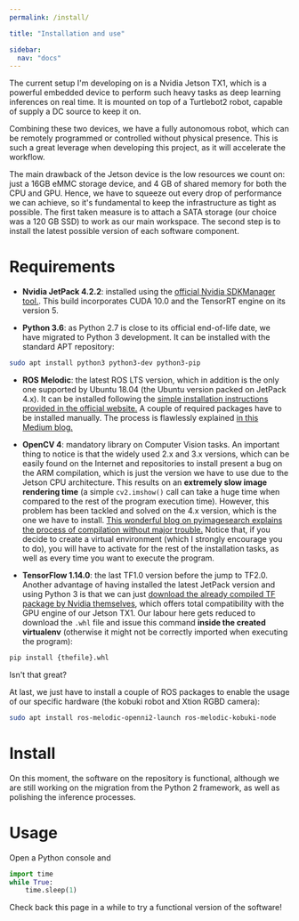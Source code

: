 ```yaml
---
permalink: /install/

title: "Installation and use"

sidebar:
  nav: "docs"
---
```


The current setup I'm developing on is a Nvidia Jetson TX1, which is a powerful embedded device to perform such heavy tasks as deep learning inferences on real time. It is mounted on top of a Turtlebot2 robot, capable of supply a DC source to keep it on.

Combining these two devices, we have a fully autonomous robot, which can be remotely programmed or controlled without physical presence. This is such a great leverage when developing this project, as it will accelerate the workflow.

The main drawback of the Jetson device is the low resources we count on: just a 16GB eMMC storage device, and 4 GB of shared memory for both the CPU and GPU. Hence, we have to squeeze out every drop of performance we can achieve, so it's fundamental to keep the infrastructure as tight as possible. The first taken measure is to attach a SATA storage (our choice was a 120 GB SSD) to work as our main workspace. The second step is to install the latest possible version of each software component.

# Requirements

* __Nvidia JetPack 4.2.2__: installed using the [official Nvidia SDKManager tool.](https://developer.nvidia.com/nvidia-sdk-manager). This build incorporates CUDA 10.0 and the TensorRT engine on its version 5.

* __Python 3.6__: as Python 2.7 is close to its official end-of-life date, we have migrated to Python 3 development. It can be installed with the standard APT repository:
```bash
sudo apt install python3 python3-dev python3-pip
```
* __ROS Melodic__: the latest ROS LTS version, which in addition is the only one supported by Ubuntu 18.04 (the Ubuntu version packed on JetPack 4.x). It can be installed following the [simple installation instructions provided in the official website.](http://wiki.ros.org/melodic/Installation/Ubuntu) A couple of required packages have to be installed manually. The process is flawlessly explained [in this Medium blog.](https://medium.com/@beta_b0t/how-to-setup-ros-with-python-3-44a69ca36674)

* __OpenCV 4__: mandatory library on Computer Vision tasks. An important thing to notice is that the widely used 2.x and 3.x versions, which can be easily found on the Internet and repositories to install present a bug on the ARM compilation, which is just the version we have to use due to the Jetson CPU architecture. This results on an __extremely slow image rendering time__ (a simple `cv2.imshow()` call can take a huge time when compared to the rest of the program execution time). However, this problem has been tackled and solved on the 4.x version, which is the one we have to install. [This wonderful blog on pyimagesearch explains the process of compilation without major trouble.](https://www.pyimagesearch.com/2018/08/15/how-to-install-opencv-4-on-ubuntu/) Notice that, if you decide to create a virtual environment (which I strongly encourage you to do), you will have to activate for the rest of the installation tasks, as well as every time you want to execute the program.

* __TensorFlow 1.14.0__: the last TF1.0 version before the jump to TF2.0. Another advantage of having installed the latest JetPack version and using Python 3 is that we can just [download the already compiled TF package by Nvidia themselves](https://developer.nvidia.com/embedded/downloads#?search=tensorflow), which offers total compatibility with the GPU engine of our Jetson TX1. Our labour here gets reduced to download the `.whl` file and issue this command __inside the created virtualenv__ (otherwise it might not be correctly imported when executing the program):
```bash
pip install {thefile}.whl
```
Isn't that great?

At last, we just have to install a couple of ROS packages to enable the usage of our specific hardware (the kobuki robot and Xtion RGBD camera):
```bash
sudo apt install ros-melodic-openni2-launch ros-melodic-kobuki-node
```

# Install

On this moment, the software on the repository is functional, although we are still working on the migration from the Python 2 framework, as well as polishing the inference processes.

# Usage

Open a Python console and

```python
import time
while True:
    time.sleep(1)
```
Check back this page in a while to try a functional version of the software!